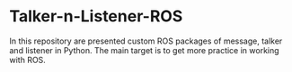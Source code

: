 # Talker-n-Listener-ROS
In this repository are presented custom ROS packages of message, talker and listener in Python. The main target is to get more practice in working with ROS.
